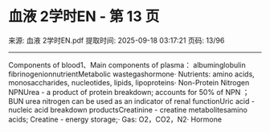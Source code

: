 # 血液 2学时EN - 第 13 页

来源: 血液 2学时EN.pdf
提取时间: 2025-09-18 03:17:21
页码: 13/96

---

Components of blood1、Main components of plasma：
albuminglobulin  fibrinogenionnutrientMetabolic wastegashormone· Nutrients: amino acids, monosaccharides, nucleotides, lipids, lipoproteins· Non-Protein Nitrogen NPNUrea - a product of protein breakdown; accounts for 50% of NPN ；BUN urea nitrogen can be used as an indicator of renal functionUric acid - nucleic acid breakdown productsCreatinine - creatine metabolitesamino acids; Creatine - energy storage;· Gas:  O2，CO2，N2· Hormone
